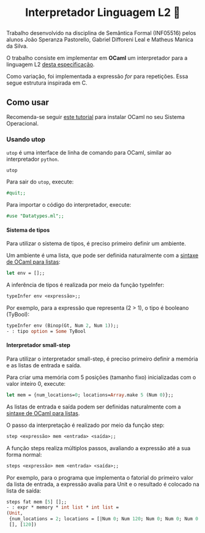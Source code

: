 # <p align="center">Interpretador Linguagem L2 🐪</p>

Trabalho desenvolvido na disciplina de Semântica Formal (INF05516) pelos alunos João Speranza Pastorello, Gabriel Difforeni Leal e Matheus Manica da Silva.

O trabalho consiste em implementar em **OCaml** um interpretador para a linguagem L2 [desta especificação](especificacao.pdf).

Como variação, foi implementada a expressão _for_ para repetições. Essa segue estrutura inspirada em C.

## Como usar

Recomenda-se seguir [este tutorial](https://cs3110.github.io/textbook/chapters/preface/install.html) para instalar OCaml no seu Sistema Operacional.

### Usando utop

`utop` é uma interface de linha de comando para OCaml, similar ao interpretador `python`.

```shell
utop
```

Para sair do `utop`, execute:

```ocaml
#quit;;
```

Para importar o código do interpretador, execute:

```ocaml
#use "Datatypes.ml";;
```

#### Sistema de tipos

Para utilizar o sistema de tipos, é preciso primeiro definir um ambiente.

Um ambiente é uma lista, que pode ser definida naturalmente com a [sintaxe de OCaml para listas](https://cs3110.github.io/textbook/chapters/data/lists.html#building-lists):

```ocaml
let env = [];;
```

A inferência de tipos é realizada por meio da função typeInfer:

```ocaml
typeInfer env <expressão>;;
```

Por exemplo, para a expressão que representa (2 > 1), o tipo é booleano (TyBool):

```ocaml
typeInfer env (Binop(Gt, Num 2, Num 1));;
- : tipo option = Some TyBool
```

#### Interpretador small-step

Para utilizar o interpretador small-step, é preciso primeiro definir a memória e as listas de entrada e saída.

Para criar uma memória com 5 posições (tamanho fixo) inicializadas com o valor inteiro 0, execute:

```ocaml
let mem = {num_locations=0; locations=Array.make 5 (Num 0)};;
```

As listas de entrada e saída podem ser definidas naturalmente com a [sintaxe de OCaml para listas](https://cs3110.github.io/textbook/chapters/data/lists.html#building-lists).

O passo da interpretação é realizado por meio da função step:

```ocaml
step <expressão> mem <entrada> <saída>;;
```

A função steps realiza múltiplos passos, avaliando a expressão até a sua forma normal:

```ocaml
steps <expressão> mem <entrada> <saída>;;
```

Por exemplo, para o programa que implementa o fatorial do primeiro valor da lista de entrada, a expressão avalia para Unit e o resultado é colocado na lista de saída:

```ocaml
steps fat mem [5] [];;
- : expr * memory * int list * int list =
(Unit,
 {num_locations = 2; locations = [|Num 0; Num 120; Num 0; Num 0; Num 0|]}, 
 [], [120])
```
